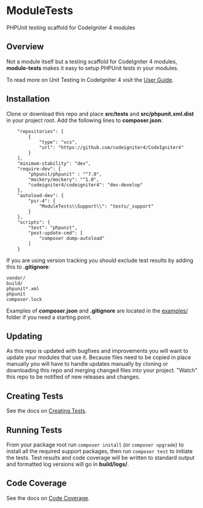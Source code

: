 # ModuleTests

PHPUnit testing scaffold for CodeIgniter 4 modules

## Overview

Not a module itself but a testing scaffold for CodeIgniter 4 modules,
**module-tests** makes it easy to setup PHPUnit tests in your modules.

To read more on Unit Testing in CodeIgniter 4 visit the
[User Guide](https://codeigniter4.github.io/userguide/testing/index.html).

## Installation

Clone or download this repo and place **src/tests** and **src/phpunit.xml.dist** in your
project root. Add the following lines to **composer.json**:
```
	"repositories": [
		{
			"type": "vcs",
			"url": "https://github.com/codeigniter4/CodeIgniter4"
		}
	],
	"minimum-stability": "dev",
	"require-dev": {
		"phpunit/phpunit" : "^7.0",
		"mockery/mockery": "^1.0",
		"codeigniter4/codeigniter4": "dev-develop"
	},
	"autoload-dev": {
		"psr-4": {
			"ModuleTests\\Support\\": "tests/_support"
		}
	},
	"scripts": {
		"test": "phpunit",
		"post-update-cmd": [
			"composer dump-autoload"
		]
	}
```

If you are using version tracking you should exclude test results by adding this to
**.gitignore**:
```
vendor/
build/
phpunit*.xml
phpunit
composer.lock
```

Examples of **composer.json** and **.gitignore** are located in the [examples/](examples/)
folder if you need a starting point.

## Updating

As this repo is updated with bugfixes and improvements you will want to update your
modules that use it. Because files need to be copied in place manually you will have to
handle updates manually by cloning or downloading this repo and merging changed files
into your project. "Watch" this repo to be notified of new releases and changes.

## Creating Tests

See the docs on [Creating Tests](docs/CREATING.md).

## Running Tests

From your package root run `composer install` (or `composer upgrade`) to install all the
required support packages, then run `composer test` to initiate the tests. Test results
and code coverage will be written to standard output and formatted log versions will go
in **build/logs/**.

## Code Coverage

See the docs on [Code Coverage](docs/COVERAGE.md).

